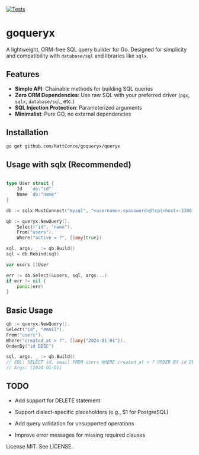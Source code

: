 [![Tests](https://github.com/MattConce/goqueryx/actions/workflows/tests.yml/badge.svg)](https://github.com/MattConce/goqueryx/actions)

# goqueryx

A lightweight, ORM-free SQL query builder for Go. Designed for simplicity and compatibility with `database/sql` and libraries like `sqlx`.

## Features

- **Simple API**: Chainable methods for building SQL queries
- **Zero ORM Dependencies**: Use raw SQL with your preferred driver (`pgx`, `sqlx`, `database/sql`, etc.)
- **SQL Injection Protection**: Parameterized arguments
- **Minimalist**: Pure GO, no external dependencies

## Installation

```bash
go get github.com/MattConce/goqueryx/queryx
```

## Usage with sqlx (Recommended)

```go

type User struct {
    Id   `db:"id"`
    Name `db:"name"`
}

db := sqlx.MustConnect("mysql", "<username>:<password>@tcp(<host>:3306)/<dbname>")

qb := queryx.NewQuery().
    Select("id", "name").
    From("users").
    Where("active = ?", []any{true})

sql, args, _ := qb.Build()
sql = db.Rebind(sql)

var users []User

err := db.Select(&users, sql, args...)
if err != nil {
    panic(err)
}

```

## Basic Usage

```go
qb := queryx.NewQuery().
Select("id", "email").
From("users").
Where("created_at > ?", []any{"2024-01-01"}).
OrderBy("id DESC")

sql, args, _ := qb.Build()
// SQL: SELECT id, email FROM users WHERE created_at > ? ORDER BY id DESC
// Args: [2024-01-01]
```

## TODO

- Add support for DELETE statement

- Support dialect-specific placeholders (e.g., $1 for PostgreSQL)

- Add query validation for unsupported operations

- Improve error messages for missing required clauses

License
MIT. See LICENSE.

